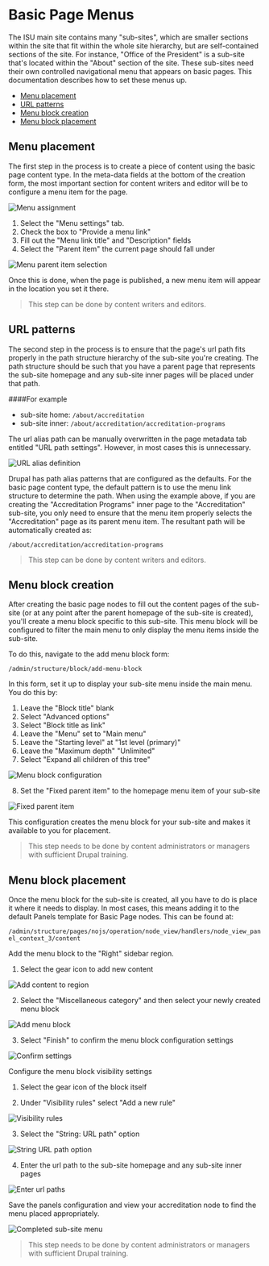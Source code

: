
# Basic Page Menus

The ISU main site contains many "sub-sites", which are smaller sections within the site that fit within the whole site hierarchy, but are self-contained sections of the site. For instance, "Office of the President" is a sub-site that's located within the "About" section of the site. These sub-sites need their own controlled navigational menu that appears on basic pages. This documentation describes how to set these menus up.

- [Menu placement](#menu_placement)
- [URL patterns](#url_patterns)
- [Menu block creation](#menu_block_creation)
- [Menu block placement](#menu_block_placement)


## Menu placement

The first step in the process is to create a piece of content using the basic page content type. In the meta-data fields at the bottom of the creation form, the most important section for content writers and editor will be to configure a menu item for the page.

![Menu assignment](../assets/images/btis.png "Menu assignment")

1. Select the "Menu settings" tab.
2. Check the box to "Provide a menu link"
3. Fill out the "Menu link title" and "Description" fields
4. Select the "Parent item" the current page should fall under

![Menu parent item selection](../assets/images/g373.png "Menu parent item selection")

Once this is done, when the page is published, a new menu item will appear in the location you set it there.

> This step can be done by content writers and editors.


## URL patterns

The second step in the process is to ensure that the page's url path fits properly in the path structure hierarchy of the sub-site you're creating. The path structure should be such that you have a parent page that represents the sub-site homepage and any sub-site inner pages will be placed under that path.

####For example

- sub-site home: `/about/accreditation`
- sub-site inner: `/about/accreditation/accreditation-programs`

The url alias path can be manually overwritten in the page metadata tab entitled "URL path settings". However, in most cases this is unnecessary.

![URL alias definition](../assets/images/2703.png "URL alias definition")

Drupal has path alias patterns that are configured as the defaults. For the basic page content type, the default pattern is to use the menu link structure to determine the path. When using the example above, if you are creating the "Accreditation Programs" inner page to the "Accreditation" sub-site, you only need to ensure that the menu item properly selects the "Accreditation" page as its parent menu item. The resultant path will be automatically created as:

`/about/accreditation/accreditation-programs`

> This step can be done by content writers and editors.


## Menu block creation

After creating the basic page nodes to fill out the content pages of the sub-site (or at any point after the parent homepage of the sub-site is created), you'll create a menu block specific to this sub-site. This menu block will be configured to filter the main menu to only display the menu items inside the sub-site.

To do this, navigate to the add menu block form:

`/admin/structure/block/add-menu-block`

In this form, set it up to display your sub-site menu inside the main menu. You do this by:

1. Leave the "Block title" blank
2. Select "Advanced options"
3. Select "Block title as link"
4. Leave the "Menu" set to "Main menu"
5. Leave the "Starting level" at "1st level (primary)"
6. Leave the "Maximum depth" "Unlimited"
7. Select "Expand all children of this tree"

![Menu block configuration](../assets/images/v5jl.png "Menu block configuration")

8. Set the "Fixed parent item" to the homepage menu item of your sub-site

![Fixed parent item](../assets/images/b9fj.png "Fixed parent item")

This configuration creates the menu block for your sub-site and makes it available to you for placement.

> This step needs to be done by content administrators or managers with sufficient Drupal training.


## Menu block placement

Once the menu block for the sub-site is created, all you have to do is place it where it needs to display. In most cases, this means adding it to the default Panels template for Basic Page nodes. This can be found at:

`/admin/structure/pages/nojs/operation/node_view/handlers/node_view_panel_context_3/content`

Add the menu block to the "Right" sidebar region.

1. Select the gear icon to add new content

![Add content to region](../assets/images/2-a5.png "Add content to region")

2. Select the "Miscellaneous category" and then select your newly created menu block

![Add menu block](../assets/images/vuhl.png "Add menu block")

3. Select "Finish" to confirm the menu block configuration settings

![Confirm settings](../assets/images/wvqf.png "Confirm settings")

Configure the menu block visibility settings

1. Select the gear icon of the block itself

2. Under "Visibility rules" select "Add a new rule"

![Visibility rules](../assets/images/tm3f.png "Visibility rules")

3. Select the "String: URL path" option

![String URL path option](../assets/images/btbt.png "String URL path option")

4. Enter the url path to the sub-site homepage and any sub-site inner pages

![Enter url paths](../assets/images/uzop.png "Enter url paths")

Save the panels configuration and view your accreditation node to find the menu placed appropriately.

![Completed sub-site menu](../assets/images/2977.png "Completed sub-site menu")



> This step needs to be done by content administrators or managers with sufficient Drupal training.



